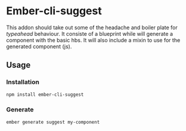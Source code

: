 # Ember-cli-suggest

This addon should take out some of the headache and boiler plate for *typeahead* behaviour. It consiste of a blueprint while will generate a component with the basic hbs. It will also include a mixin to use for the generated component (js).

## Usage

### Installation

```bash
npm install ember-cli-suggest
```

### Generate

```bash
ember generate suggest my-component
```